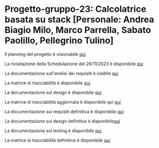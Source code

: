 # Progetto-gruppo-23: Calcolatrice basata su stack [Personale: Andrea Biagio Milo, Marco Parrella, Sabato Paolillo, Pellegrino Tulino]

Il planning del progetto è visionabile [qui](https://github.com/PellegrinoTulino/Progetto-gruppo-23/files/13444309/group.23.Planning.zip)

La rivisitazione della Schedulazione del 28/11/2023 è disponibile [qui](https://github.com/PellegrinoTulino/Progetto-gruppo-23/files/13504534/Nuova.Schedulazione.pdf)

La documentazione sull'analisi dei requisiti è visibile [qui](https://github.com/PellegrinoTulino/Progetto-gruppo-23/files/13504544/Requisiti.pdf)

La matrice di tracciabilità è disponibile [qui](https://github.com/PellegrinoTulino/Progetto-gruppo-23/files/13504552/Matrice.Tracciabilita.pdf)

La documentazione sul design è disponibile [qui](https://github.com/PellegrinoTulino/Progetto-gruppo-23/files/13556688/Design.pdf)

La matrice di tracciabilità aggiornata è disponibile qui [qui](https://github.com/PellegrinoTulino/Progetto-gruppo-23/files/13556692/Tracciabilita.pdf)



La documentazione sui requisiti definitiva è disponibile [qui](https://github.com/PellegrinoTulino/Progetto-gruppo-23/files/13701399/Requisiti.pdf)

La documentazione sul design definitiva è disponibile[qui](https://github.com/PellegrinoTulino/Progetto-gruppo-23/files/13701404/Design.pdf)

La documentazione sul testing è disponibile [qui](https://github.com/PellegrinoTulino/Progetto-gruppo-23/files/13701410/Testing.pdf)

La matrice di tracciabilità definitiva è disponibile [qui](https://github.com/PellegrinoTulino/Progetto-gruppo-23/files/13701423/Matrice_Tracciabilita.pdf)



